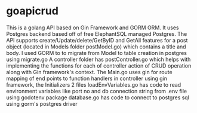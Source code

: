 # goapicrud

This is a golang API based on Gin Framework and GORM ORM. 
It uses Postgres backend based off of free ElephantSQL managed Postgres.
The API supports create/Update/delete/GetByID and GetAll features for a post object (located in Models folder postModel.go) which contains a title and body.
I used GORM to to migrate from Model to table creation in postgres using migrate.go
A controller folder has postController.go which helps with implementing the functions for each of controller action of CRUD operation along with Gin framework's context.
The Main.go uses gin for route mapping of end points to function handlers in controller using gin framework,
the Initializers 2 files
  loadEnvVariables.go has code to read environment variables like port no and db connection string from .env file using godotenv package
  database.go has code to connect to postgres sql using gorm's postgres driver
